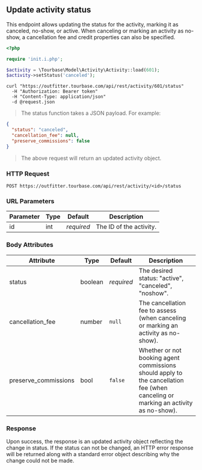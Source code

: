 ## Update activity status

This endpoint allows updating the status for the activity, marking it as canceled, no-show, or active. When canceling or marking an activity as no-show, a cancellation fee and credit properties can also be specified.

```php
<?php

require 'init.i.php';

$activity = \Tourbase\Model\Activity\Activity::load(601);
$activity->setStatus('canceled');
```

```shell
curl "https://outfitter.tourbase.com/api/rest/activity/601/status"
  -H "Authorization: Bearer token"
  -H "Content-Type: application/json"
  -d @request.json
```

> The status function takes a JSON payload. For example:

```json
{
  "status": "canceled",
  "cancellation_fee": null,
  "preserve_commissions": false
}
```

> The above request will return an updated activity object.

### HTTP Request

`POST https://outfitter.tourbase.com/api/rest/activity/<id>/status`

### URL Parameters

Parameter | Type | Default | Description
--------- | ---- | ------- | -----------
id | int | *required* | The ID of the activity.

### Body Attributes

Attribute | Type | Default | Description
--------- | ---- | ------- | -----------
status | boolean | *required* | The desired status: "active", "canceled", "noshow".
cancellation_fee | number | `null` | The cancellation fee to assess (when canceling or marking an activity as no-show).
preserve_commissions | bool | `false` | Whether or not booking agent commissions should apply to the cancellation fee (when canceling or marking an activity as no-show).

### Response

Upon success, the response is an updated activity object reflecting the change in status. If the status can not be changed, an HTTP error response will be returned along with a standard error object describing why the change could not be made.
